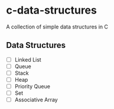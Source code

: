 # c-data-structures
A collection of simple data structures in C
## Data Structures
- [ ] Linked List
- [ ] Queue
- [ ] Stack
- [ ] Heap
- [ ] Priority Queue
- [ ] Set
- [ ] Associative Array
